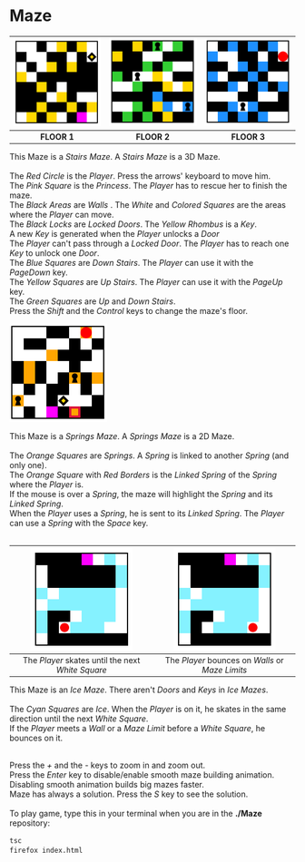 # Maze

|<img src="/media/stairsmaze_floor1.png"/>|<img src="/media/stairsmaze_floor2.png"/>|<img src="/media/stairsmaze_floor3.png"/>|
|:------------:|:-------------:|:-----------:|
|<b>FLOOR 1</b>|<b>FLOOR 2</b>|<b>FLOOR 3</b>|

This Maze is a <i>Stairs Maze</i>. A <i>Stairs Maze</i> is a 3D Maze.</br></br>
The <i>Red Circle</i> is the <i>Player</i>. Press the arrows' keyboard to move him.</br>
The <i>Pink Square</i> is the <i>Princess</i>. The <i>Player</i> has to rescue her to finish the maze.</br>
The <i>Black Areas</i> are <i>Walls</i> . The <i>White</i> and <i>Colored Squares</i> are the areas where the <i>Player</i> can move.</br>
The <i>Black Locks</i> are <i>Locked Doors</i>. The <i>Yellow Rhombus</i> is a <i>Key</i>.</br>
A new <i>Key</i> is generated when the <i>Player</i> unlocks a <i>Door</i></br>
The <i>Player</i> can't pass through a <i>Locked Door</i>. The <i>Player</i> has to reach one <i>Key</i> to unlock one <i>Door</i>.</br>
The <i>Blue Squares</i> are <i>Down Stairs</i>. The <i>Player</i> can use it with the <i>PageDown</i> key.</br>
The <i>Yellow Squares</i> are <i>Up Stairs</i>. The <i>Player</i> can use it with the <i>PageUp</i> key.</br>
The <i>Green Squares</i> are <i>Up</i> and <i>Down Stairs</i>.</br>
Press the <i>Shift</i> and the <i>Control</i> keys to change the maze's floor.</br>

<img src="/media/springsmaze.png">

This Maze is a <i>Springs Maze</i>. A <i>Springs Maze</i> is a 2D Maze.</br></br>
The <i>Orange Squares</i> are <i>Springs</i>. A <i>Spring</i> is linked to another <i>Spring</i> (and only one).</br>
The <i>Orange Square</i> with <i>Red Borders</i> is the <i>Linked Spring</i> of the <i>Spring</i> where the <i>Player</i> is.</br>
If the mouse is over a <i>Spring</i>, the maze will highlight the <i>Spring</i> and its <i>Linked Spring</i>.</br>
When the <i>Player</i> uses a <i>Spring</i>, he is sent to its <i>Linked Spring</i>. The <i>Player</i> can use a <i>Spring</i> with the <i>Space</i> key.</br></br>

|<img src="/media/icemaze1.gif"/>|<img src="/media/icemaze2.gif"/>|
|:------------:|:-------------:|
|The <i>Player</i> skates until the next <i>White Square</i>|The <i>Player</i> bounces on <i>Walls</i> or <i>Maze Limits</i>|

This Maze is an <i>Ice Maze</i>. There aren't <i>Doors</i> and <i>Keys</i> in <i>Ice Mazes</i>.</br></br>
The <i>Cyan Squares</i> are <i>Ice</i>. When the <i>Player</i> is on it, he skates in the same direction until the next <i>White Square</i>.</br>
If the <i>Player</i> meets a <i>Wall</i> or a <i>Maze Limit</i> before a <i>White Square</i>, he bounces on it.</br></br>

Press the <i>+</i> and the <i>-</i> keys to zoom in and zoom out.</br>
Press the <i>Enter</i> key to disable/enable smooth maze building animation. Disabling smooth animation builds big mazes faster.</br>
Maze has always a solution. Press the <i>S</i> key to see the solution.</br></br>
To play game, type this in your terminal when you are in the <b>./Maze</b> repository:</br>
```sh
tsc
firefox index.html
```
